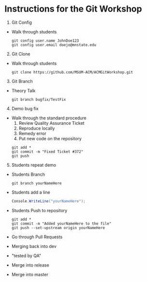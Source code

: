 # Instructions for the Git Workshop

1. Git Config
- Walk through students
  ```
  git config user.name JohnDoe123
  git config user.email doejo@mnstate.edu
  ```
  
2. Git Clone
- Walk through students
    ```
    git clone https://github.com/MSUM-ACM/ACMGitWorkshop.git
    ```

3. Git Branch
- Theory Talk
    ```
    git branch bugfix/TestFix
    ```
4. Demo bug fix
- Walk through the standard procedure
    1. Review Quality Assurance Ticket
    2. Reproduce locally
    3. Remedy error
    4. Put new code on the repository
    ```
    git add *
    git commit -m "Fixed Ticket #372"
    git push
    ```
    
5. Students repeat demo
- Students Branch
    ```
    git branch yourNameHere
    ```
    
- Students add a line
    ```cs
    Console.WriteLine("yourNameHere");
    ```
- Students Push to repository
    ```
    git add *
    git commit -m "Added yourNameHere to the file"
    git push --set-upstream origin yourNameHere
    ```
- Go through Pull Requests
- Merging back into dev
- "tested by QA"
- Merge into release
- Merge into master
